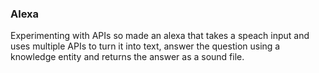 ### Alexa 

Experimenting with APIs so made an alexa that takes a speach input and uses multiple APIs to turn it into text, answer the question using a knowledge entity and returns the answer as a sound file. 
